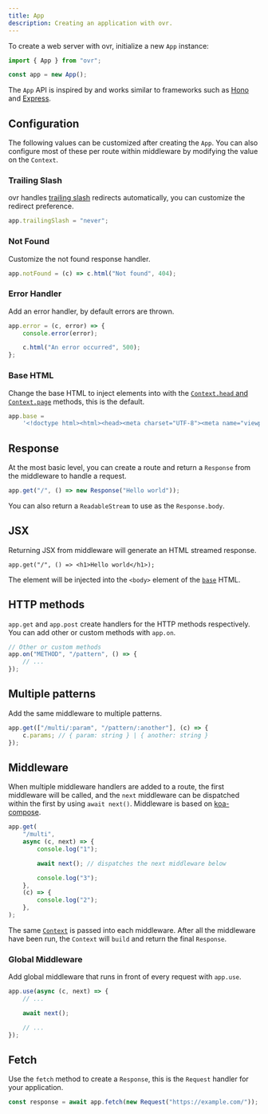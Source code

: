 ```yaml
---
title: App
description: Creating an application with ovr.
---
```


To create a web server with ovr, initialize a new `App` instance:

```ts
import { App } from "ovr";

const app = new App();
```

The `App` API is inspired by and works similar to frameworks such as [Hono](https://hono.dev/) and [Express](https://expressjs.com/).

## Configuration

The following values can be customized after creating the `App`. You can also configure most of these per route within middleware by modifying the value on the `Context`.

### Trailing Slash

ovr handles [trailing slash](https://bjornlu.com/blog/trailing-slash-for-frameworks) redirects automatically, you can customize the redirect preference.

```ts
app.trailingSlash = "never";
```

### Not Found

Customize the not found response handler.

```ts
app.notFound = (c) => c.html("Not found", 404);
```

### Error Handler

Add an error handler, by default errors are thrown.

```ts
app.error = (c, error) => {
	console.error(error);

	c.html("An error occurred", 500);
};
```

### Base HTML

Change the base HTML to inject elements into with the [`Context.head` and `Context.page`](/05-context#page-builders) methods, this is the default.

```ts
app.base =
	'<!doctype html><html><head><meta charset="UTF-8"><meta name="viewport" content="width=device-width, initial-scale=1.0"></head><body></body></html>';
```

## Response

At the most basic level, you can create a route and return a `Response` from the middleware to handle a request.

```ts
app.get("/", () => new Response("Hello world"));
```

You can also return a `ReadableStream` to use as the `Response.body`.

## JSX

Returning JSX from middleware will generate an HTML streamed response.

```tsx
app.get("/", () => <h1>Hello world</h1>);
```

The element will be injected into the `<body>` element of the [`base`](/03-app#base-html) HTML.

## HTTP methods

`app.get` and `app.post` create handlers for the HTTP methods respectively. You can add other or custom methods with `app.on`.

```ts
// Other or custom methods
app.on("METHOD", "/pattern", () => {
	// ...
});
```

## Multiple patterns

Add the same middleware to multiple patterns.

```ts
app.get(["/multi/:param", "/pattern/:another"], (c) => {
	c.params; // { param: string } | { another: string }
});
```

## Middleware

When multiple middleware handlers are added to a route, the first middleware will be called, and the `next` middleware can be dispatched within the first by using `await next()`. Middleware is based on [koa-compose](https://github.com/koajs/compose).

```ts
app.get(
	"/multi",
	async (c, next) => {
		console.log("1");

		await next(); // dispatches the next middleware below

		console.log("3");
	},
	(c) => {
		console.log("2");
	},
);
```

The same [`Context`](/04-context) is passed into each middleware. After all the middleware have been run, the `Context` will `build` and return the final `Response`.

### Global Middleware

Add global middleware that runs in front of every request with `app.use`.

```ts
app.use(async (c, next) => {
	// ...

	await next();

	// ...
});
```

## Fetch

Use the `fetch` method to create a `Response`, this is the `Request` handler for your application.

```ts
const response = await app.fetch(new Request("https://example.com/"));
```
